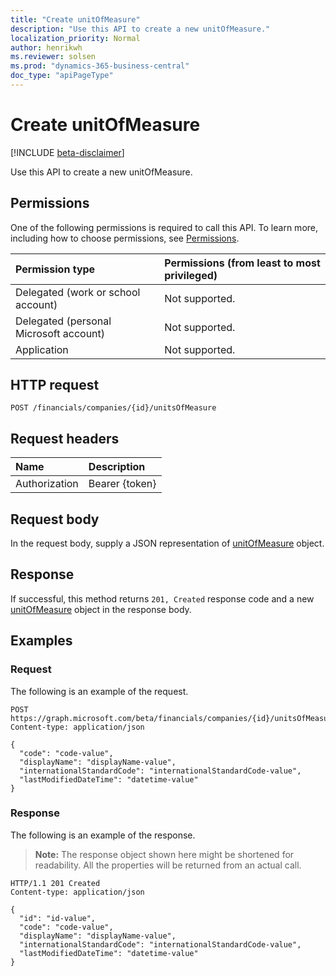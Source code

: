 ```yaml
---
title: "Create unitOfMeasure"
description: "Use this API to create a new unitOfMeasure."
localization_priority: Normal
author: henrikwh
ms.reviewer: solsen
ms.prod: "dynamics-365-business-central"
doc_type: "apiPageType"
---
```


# Create unitOfMeasure

[!INCLUDE [beta-disclaimer](../../includes/beta-disclaimer.md)]

Use this API to create a new unitOfMeasure.

## Permissions

One of the following permissions is required to call this API. To learn more, including how to choose permissions, see [Permissions](/graph/permissions-reference).

| Permission type                        | Permissions (from least to most privileged) |
|:---------------------------------------|:--------------------------------------------|
| Delegated (work or school account)     | Not supported. |
| Delegated (personal Microsoft account) | Not supported. |
| Application                            | Not supported. |

## HTTP request

<!-- { "blockType": "ignored" } -->

```http
POST /financials/companies/{id}/unitsOfMeasure
```

## Request headers

| Name          | Description   |
|:--------------|:--------------|
| Authorization | Bearer {token} |

## Request body

In the request body, supply a JSON representation of [unitOfMeasure](../resources/dynamics-unitofmeasure.md) object.

## Response

If successful, this method returns `201, Created` response code and a new [unitOfMeasure](../resources/dynamics-unitofmeasure.md) object in the response body.

## Examples

### Request

The following is an example of the request.
<!-- {
  "blockType": "request",
  "name": "create_unitofmeasure_from_company"
}-->

```http
POST https://graph.microsoft.com/beta/financials/companies/{id}/unitsOfMeasure
Content-type: application/json

{
  "code": "code-value",
  "displayName": "displayName-value",
  "internationalStandardCode": "internationalStandardCode-value",
  "lastModifiedDateTime": "datetime-value"
}
```

### Response

The following is an example of the response.

> **Note:** The response object shown here might be shortened for readability. All the properties will be returned from an actual call.

<!-- {
  "blockType": "response",
  "truncated": true,
  "@odata.type": "microsoft.graph.unitOfMeasure"
} -->

```http
HTTP/1.1 201 Created
Content-type: application/json

{
  "id": "id-value",
  "code": "code-value",
  "displayName": "displayName-value",
  "internationalStandardCode": "internationalStandardCode-value",
  "lastModifiedDateTime": "datetime-value"
}
```

<!-- uuid: 16cd6b66-4b1a-43a1-adaf-3a886856ed98
2019-02-04 14:57:30 UTC -->
<!-- {
  "type": "#page.annotation",
  "description": "Create unitOfMeasure",
  "keywords": "",
  "section": "documentation",
  "tocPath": ""
}-->